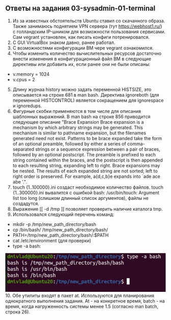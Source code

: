 ## Ответы на задания 03-sysadmin-01-terminal
1. Из за известных обстоятельств Ubuntu ставил со скачанного образа. Также занимаюсь поднятием VPN сервера (тут https://webhost1.ru/) с голландским IP-шником для возможности пользования сервисами. Сам vegrant установлен, как писать конфиги потренировался.
2. С GUI VirtualBox знаком давно, ранее работал.
3. С возможностями конфигурации ВМ чере vegrant ознакомился.
4. Чтобы изменить количество вычислительных ресурсов достаточно внести изменения в конфигурационный файл ВМ в следующие директивы или добавить их, если ранее они не были описаны:
* v.memory = 1024
* v.cpus = 2
5. Длину журнаа history можно задать переменной HISTSIZE, это описывается на строке 681 в man bash. Директива ignoreboth (для переменной HISTCONTROL) является сокращением для ignorespace и ignoredups.
6. Фигурные скобки применяются в том числе для описания шаблонных выражений. В man bash на строке 856 приводится следующее описание "Brace Expansion
Brace expansion is a mechanism by which arbitrary strings may be generated.  This mechanism is similar to pathname expansion, but the filenames generated need  not  exist.
Patterns  to  be  brace  expanded  take the form of an optional preamble, followed by either a series of comma-separated strings or a sequence expression between a pair of braces, followed by an optional postscript.  The preamble is prefixed to each string contained within the braces, and the postscript is then  appended  to  each  resulting string, expanding left to right. Brace expansions may be nested.  The results of each expanded string are not sorted; left to right order is preserved.  For example, a{d,c,b}e expands into `ade ace abe '.".
7. touch {1..100000}.ini создаст необходимое количество файлов. touch {1..300000}.ini вывалится с ошибкой bash: /usr/bin/touch: Argument list too long (слишком длинный список аргументов), файлы не создадутся.
8. Выражение [[ -d /tmp ]] позволяет проверить наличие каталога tmp.
9. Использовался следующий перечень команд:
* mkdir -p /tmp/new_path_directory/bash
* cp /bin/bash/ /tmp/new_path_directory/bash/
* PATH=/tmp/new_path_directory/bash/:$PATH
* cat /etc/environment (для проверки)
* type -a bash:  

![Type](img/type-bash.jpg)  
10. Обе утилиты входят в пакет at. Используются для планирования однократного выполнения задания. At - на конкретное время, batch - на время, когда нагруженность системы менее 1.5 (согласно man batch, строка 26).

